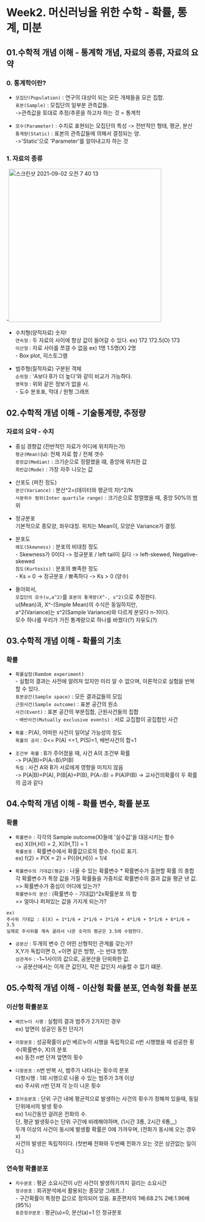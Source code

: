 # Week2. 머신러닝을 위한 수학 - 확률, 통계, 미분

## 01.수학적 개념 이해 - 통계학 개념, 자료의 종류, 자료의 요약

### 0. 통계학이란?
- `모집단(Population)` : 연구의 대상이 되는 모든 개체들을 모은 집합.
<br>`표본(Sample)` : 모집단의 일부분 관측값들.
<br>->관측값을 토대로 추정/추론을 하고자 하는 것 = 통계학

- `모수(Parameter)` : 수치로 표현되는 모집단의 특성 -> 전반적인 형태, 평균, 분산
<br>`통계량(Static)` : 표본의 관측값들에 의해서 결정되는 양.
<br>->'Static'으로 'Parameter'를 알아내고자 하는 것

### 1. 자료의 종류
-<img width="400" alt="스크린샷 2021-09-02 오전 7 40 13" src="https://user-images.githubusercontent.com/89369520/131754645-1422ec08-d4c0-4605-a20a-cecb47072c81.png">
- 수치형(양적자료) 숫자!
<br>`연속형` : 두 자료의 사이에 항상 값이 들어갈 수 있다. ex) 172 172.5(O) 173
<br>`이산형` : 자료 사이를 쪼갤 수 없음 ex) 1명 1.5명(X) 2명
<br>- Box plot, 히스토그램

- 범주형(질적자료) 구분된 객체
<br>`순위형` : 'A보다 B가 더 높다'와 같이 비교가 가능하다.
<br>`명목형` : 위와 같은 정보가 없을 시.
<br>- 도수 분포표, 막대 / 원형 그래프

## 02.수학적 개념 이해 - 기술통계량, 추정량

### 자료의 요약 - 수치
- 중심 경향값 (전반적인 자료가 어디에 위치하는가)
<br>`평균(Mean)`(u): 전체 자료 합 / 전체 갯수
<br>`중앙값(Median)` : 크기순으로 정렬했을 떄, 중앙에 위치한 값
<br>`최빈값(Mode)` : 가장 자주 나오는 값

- 산포도 (퍼진 정도)
<br>`분산(Variance)` : 분산^2=(데이터와 평균의 차)^2/N
<br>`사분위수 범위(Inter quartile range)` : 크기순으로 정렬했을 때, 중앙 50%의 범위

- 정규분포
<br>기본적으로 종모양, 좌우대칭. 위치는 Mean이, 모양은 Variance가 결정.

- 분포도
<br>`왜도(Skewness)` : 분포의 비대칭 정도
<br>- Skewness가 0이다 -> 정규분포 / left tail이 길다 -> left-skewed, Negative-skewed
<br>`첨도(Kurtosis)` : 분포의 뾰족한 정도
<br>- Ks = 0 -> 정규분포 / 뾰족하다 -> Ks > 0 (양수)

- 돌아와서,
<br>`모집단의 모수(u,a^2)`를 `표본의 통계량(X^-, s^2)`으로 추정한다.
<br>u(Mean)과, X^-(Smple Mean)의 수식은 동일하지만,
<br>a^2(Variance)는 s^2(Sample Variance)와 다르게 분모다 n-1이다.
<br>모수 하나를 우리가 가진 통계량으로 하나를 바꿨다(?) 자유도(?)

## 03.수학적 개념 이해 - 확률의 기초
### 확률
- `확률실험(Ramdom experiment)`
<br>- 실험의 결과는 사전에 알려져 있지만 미리 알 수 없으며, 이론적으로 실험을 반복할 수 있다.
<br>`표본공간(Sample space)` : 모든 결과값들의 모임
<br>`근원사건(Sample outcome)` : 표본 공간의 원소
<br>`사건(Event)` : 표본 공간의 부분집합, 근원사건들의 집합
<br>- `배반사건(Mutually exclusive events)` : 서로 교집합이 공집합인 사건

- `확률` : P(A), 어떠한 사건이 일어날 가능성의 정도
<br>`확률의 공리` : 0<= P(A) <=1, P(S)=1, 배반사건의 합=1

- `조건부 확률` : B가 주어졌을 때, 사건 A의 조건부 확률
<br>-> P(A|B)=P(A∩B)/P(B)
<br>`독립` : 사건 A와 B가 서로에게 영향을 미치지 않음
<br>-> P(A|B)=P(A), P(B|A)=P(B), P(A∩B) = P(A)P(B) -> 교사건의확률이 두 확률의 곱과 같다

## 04.수학적 개념 이해 - 확률 변수, 확률 분포
### 확률
- `확률변수` : 각각의 Sample outcome(X)들에 '실수값'을 대응시키는 함수
<br>ex) X((H,H)) = 2, X((H,T)) = 1
<br>`확률분포` : 확률변수에서 확률값으로의 함수. f(x)로 표기.
<br>ex) f(2) = P(X = 2) = P({(H,H)}) = 1/4

- `확률변수의 기대값(평균)` : 나올 수 있는 확률변수 * 확률변수가 출현할 확률 의 총합
<br>각 확률변수가 특정 값을 가질 확률들을 가중치로 확률변수의 결과 값을 평균 낸 값.
<br>=> 확률변수가 중심이 어디에 있는가?
<br>`확률변수의 분산` : (확률변수 - 기대값)^2x확률분포 의 합
<br>=> 얼마나 퍼져있는 값을 가지게 되는가?
```
ex)
주사위 기대값 : E(X) = 1*1/6 + 2*1/6 + 3*1/6 + 4*1/6 + 5*1/6 + 6*1/6 = 3.5
실제로 주사위를 계속 굴려서 나온 숫자의 평균은 3.5에 수렴한다.
```
- `공분산` : 두개의 변수 간 어떤 선형적인 관계를 갖는가?
<br> X,Y가 독립이면 0, +이면 같은 방향, -는 반대 빙향.
<br>`상관계수` : -1~1사이의 값으로, 공분산을 단위화한 값.
<br>-> 공분산에서는 이게 큰 값인지, 작은 값인지 서술할 수 없기 떄문.

## 05.수학적 개념 이해 - 이산형 확률 분포, 연속형 확률 분포
### 이산형 확률분포

- `베르누이 시행` : 실험의 결과 범주가 2가지인 경우
<br>ex) 앞면이 성공인 동전 던지기

- `이항분포` : 성공확률이 p인 베르누이 시행을 독립적으로 n번 시행했을 때 성공한 횟수(확률변수, X)의 분포
<br>ex) 동전 n번 던져 앞면의 횟수

- `다항분포` : n번 반복 시, 범주가 나타나는 횟수의 분포
<br>다항시행 : 1회 시행으로 나올 수 있는 범주가 3개 이상
<br>ex) 주사위 n번 던져 각 눈이 나온 횟수

- `포아송분포` : 단위 구간 내에 평균적으로 발생하는 사건의 횟수가 정해져 있을때, 동일 단위에서의 발생 횟수
<br>ex) 1시간동안 걸려온 전화의 수.
<br> 단, 평균 발생횟수는 단위 구간에 비례해야하며, (1시간 3통, 2시간 6통,,,)
<br> 두개 이상의 사건이 동시에 발생활 확률은 0에 가까우며, (전화가 동시에 오는 경우 x)
<br> 사건의 발생은 독립적이다. (첫번째 전화와 두번째 전화가 오는 것은 상관없는 일이다.)

### 연속형 확률분포

- `지수분포` : 평균 소요시간이 u인 사건이 발생하기까지 걸리는 소요시간
<br>`정규분포` : 회귀분석에서 활용되는 종모양 그래프..!
<br>- 구간확률이 특정한 값으로 정의되어 있음. 표준편차의 1배:68.2% 2배:1.96배(95%)
<br>`표준정규분포` : 평균(u)=0, 분산(a)=1 인 정규분포






